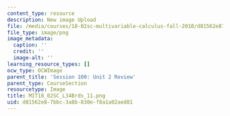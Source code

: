 ```yaml
---
content_type: resource
description: New image Upload
file: /media/courses/18-02sc-multivariable-calculus-fall-2010/d81562e87bbc3a8b830ef8a1a02aed81_MIT18_02SC_L34Brds_11.png
file_type: image/png
image_metadata:
  caption: ''
  credit: ''
  image-alt: ''
learning_resource_types: []
ocw_type: OCWImage
parent_title: 'Session 100: Unit 2 Review'
parent_type: CourseSection
resourcetype: Image
title: MIT18_02SC_L34Brds_11.png
uid: d81562e8-7bbc-3a8b-830e-f8a1a02aed81
---
```

